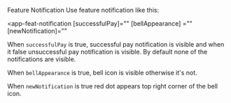 Feature Notification
Use feature notification like this:

<app-feat-notification
[successfulPay]=""
[bellAppearance] =""
[newNotification]=""

> </app-feat-notification>

When `successfulPay` is true, successful pay notification is visible and when it false unsuccessful pay notification is visible. By default none of the notifications are visible.

When `bellAppearance` is true, bell icon is visible otherwise it's not.

When `newNotification` is true red dot appears top right corner of the bell icon.
